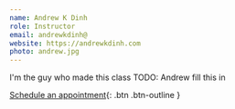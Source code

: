 ```yaml
---
name: Andrew K Dinh
role: Instructor
email: andrewkdinh@
website: https://andrewkdinh.com
photo: andrew.jpg
---
```


I'm the guy who made this class
TODO: Andrew fill this in

[Schedule an appointment](#){: .btn .btn-outline }
